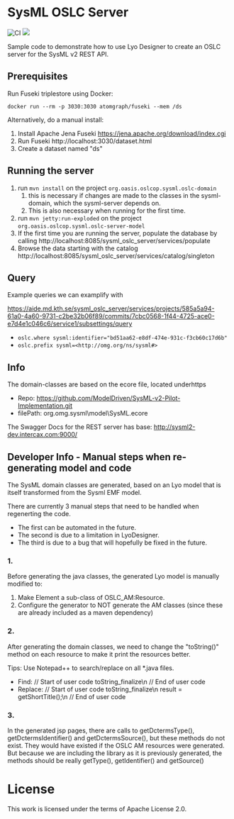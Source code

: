 # SysML OSLC Server

![CI](https://github.com/oslc-op/sysml-oslc-server/workflows/CI/badge.svg)
[![](https://img.shields.io/badge/talk-discourse-lightgrey.svg)](https://forum.open-services.net/)

Sample code to demonstrate how to use Lyo Designer to create an OSLC server for the SysML v2 REST API.

## Prerequisites

Run Fuseki triplestore using Docker:

```
docker run --rm -p 3030:3030 atomgraph/fuseki --mem /ds
```

Alternatively, do a manual install:

1. Install Apache Jena Fuseki https://jena.apache.org/download/index.cgi
1. Run Fuseki http://localhost:3030/dataset.html
1. Create a dataset named "ds"

## Running the server

1. run `mvn install` on the project `org.oasis.oslcop.sysml.oslc-domain`
   1. this is necessary if changes are made to the classes in the sysml-domain, which the sysml-server depends on.
   1. This is also necessary when running for the first time.
1. run `mvn jetty:run-exploded` on the project `org.oasis.oslcop.sysml.oslc-server-model`
1. If the first time you are running the server, populate the database by calling http://localhost:8085/sysml_oslc_server/services/populate
1. Browse the data starting with the catalog http://localhost:8085/sysml_oslc_server/services/catalog/singleton

## Query

Example queries we can examplify with

https://aide.md.kth.se/sysml_oslc_server/services/projects/585a5a94-61a0-4a60-9731-c2be32b06f89/commits/7cbc0568-1f44-4725-ace0-e7d4e1c046c6/service1/subsettings/query

- `oslc.where sysml:identifier="bd51aa62-e8df-474e-931c-f3cb60c17d6b"`
- `oslc.prefix sysml=<http://omg.org/ns/sysml#>`

## Info

The domain-classes are based on the ecore file, located underhttps

- Repo: https://github.com/ModelDriven/SysML-v2-Pilot-Implementation.git
- filePath: org.omg.sysml\model\SysML.ecore

The Swagger Docs for the REST server has base: http://sysml2-dev.intercax.com:9000/

## Developer Info - Manual steps when re-generating model and code

The SysML domain classes are generated, based on an Lyo model that is itself transformed from the Sysml EMF model.

There are currently 3 manual steps that need to be handled when regenerting the code.

- The first can be automated in the future.
- The second is due to a limitation in LyoDesigner.
- The third is due to a bug that will hopefully be fixed in the future.

### 1.

Before generating the java classes, the generated Lyo model is manually modified to:

1. Make Element a sub-class of OSLC_AM:Resource.
1. Configure the generator to NOT generate the AM classes (since these are already included as a maven dependency)

### 2.

After generating the domain classes, we need to change the "toString()" method on each resource to make it print the resources better.

Tips: Use Notepad++ to search/replace on all \*.java files.

- Find: // Start of user code toString_finalize\n // End of user code
- Replace: // Start of user code toString_finalize\n result = getShortTitle();\n // End of user code

### 3.

In the generated jsp pages, there are calls to getDctermsType(), getDctermsIdentifier() and getDctermsSource(), but these methods do not exist.
They would have existed if the OSLC AM resources were generated. But because we are including the library as it is previously generated, the methods should be really getType(), getIdentifier() and getSource()

# License

This work is licensed under the terms of Apache License 2.0.
